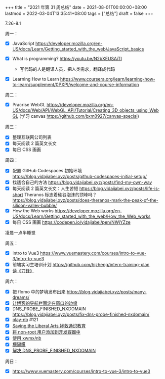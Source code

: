 +++
title = "2021 年第 31 周总结"
date = 2021-08-01T00:00:00+08:00
lastmod = 2022-03-04T13:35:41+08:00
tags = ["总结"]
draft = false
+++

7.26-8.1

周一：

-   [X] JavaScript
    <https://developer.mozilla.org/en-US/docs/Learn/Getting_started_with_the_web/JavaScript_basics>
-   [X] What is programming? <https://youtu.be/N2bXEUSAiTI>
    -   写代码的人是翻译人员，把人类需求，翻译成代码

-   [X] Learning How to Learn
    <https://www.coursera.org/learn/learning-how-to-learn/supplement/0PXPI/welcome-and-course-information>

周二：

-   [X] Pracrise WebGL
    <https://developer.mozilla.org/en-US/docs/Web/API/WebGL_API/Tutorial/Creating_3D_objects_using_WebGL>
    (学习 canvas <https://github.com/bxm0927/canvas-special>)

周三：

-   [X] 整理互联网公司列表
-   [X] 每天阅读 2 篇英文长文
-   [X] 每日 CSS 画画

周四：

-   [X] 配置 GitHub Codespaces 初始环境
    <https://blog.yidajiabei.xyz/posts/github-codespaces-initial-setup/>
-   [X] 找适合自己的方法
    <https://blog.yidajiabei.xyz/posts/find-my-own-way>
-   [X] 每天阅读 2 篇英文长文：人生苦短
    <https://blog.yidajiabei.xyz/posts/life-is-short> Theranos
    标志着硅谷泡沫的顶峰吗？
    <https://blog.yidajiabei.xyz/posts/does-theranos-mark-the-peak-of-the-silicon-valley-bubble/>
-   [X] How the Web works
    <https://developer.mozilla.org/en-US/docs/Learn/Getting_started_with_the_web/How_the_Web_works>
-   [X] 每日 CSS 画画 <https://codepen.io/yidajiabei/pen/NWjYZze>

凌晨一点半睡觉

周五：

-   [X] Intro to Vue3
    <https://www.vuemastery.com/courses/intro-to-vue-3/intro-to-vue3>
-   [X] 前端实习生培训计划
    <https://github.com/hjzheng/intern-training-plan>
-   [X] [读《刀锋》](https://github.com/tianheg/blog/issues/119)

周六：

-   [X] 把 flomo 中的梦境发布出来
    <https://blog.yidajiabei.xyz/posts/many-dreams/>
-   [X] [让博客的导航栏固定在窗口的边缘](https://github.com/tianheg/blog/issues/120)
-   [X] DNS_PROBE_FINISHED_NXDOMAIN
    <https://blog.yidajiabei.xyz/posts/fix-dns-probe-finished-nxdomain/>
-   [X] [play-nb](https://github.com/tianheg/blog/issues/121) #121
-   [X] [Saving the Liberal
    Arts 拯救通识教育](https://github.com/tianheg/blog/issues/122)
-   [X] [将
    non-root 用户添加到开发容器中](https://blog.yidajiabei.xyz/posts/add-non-root-user-to-dev-container/)
-   [X] [使用 xwmx/nb](https://blog.yidajiabei.xyz/posts/use-xwmx-nb/)
-   [X] [横隔膜](https://blog.yidajiabei.xyz/posts/thoracic-diaphragm/)
-   [X] [解决
    DNS_PROBE_FINISHED_NXDOMAIN](https://blog.yidajiabei.xyz/posts/fix-dns-probe-finished-nxdomain/)

周日：

-   [X] <https://www.vuemastery.com/courses/intro-to-vue-3/intro-to-vue3>